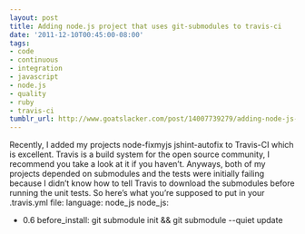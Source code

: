 ```yaml
---
layout: post
title: Adding node.js project that uses git-submodules to travis-ci
date: '2011-12-10T00:45:00-08:00'
tags:
- code
- continuous
- integration
- javascript
- node.js
- quality
- ruby
- travis-ci
tumblr_url: http://www.goatslacker.com/post/14007739279/adding-node-js-project-that-uses-git-submodules-to
---
```

Recently, I added my projects node-fixmyjs jshint-autofix to Travis-CI which is excellent. Travis is a build system for the open source community, I recommend you take a look at it if you haven’t.
Anyways, both of my projects depended on submodules and the tests were initially failing because I didn’t know how to tell Travis to download the submodules before running the unit tests.
So here’s what you’re supposed to put in your .travis.yml file:
language: node_js
node_js:
  - 0.6
before_install:
  git submodule init && git submodule --quiet update
